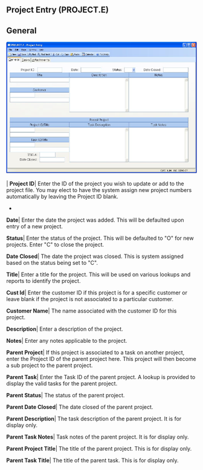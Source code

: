 ## Project Entry (PROJECT.E)
<PageHeader />

## General

![](./PROJECT-E-1.jpg)

| **Project ID**|  Enter the ID of the project you wish to update or add to
the project file. You may elect to have the system assign new project numbers
automatically by leaving the Project ID blank.

-  
**Date**|  Enter the date the project was added. This will be defaulted upon
entry of a new project.

**Status**|  Enter the status of the project. This will be defaulted to "O"
for new projects. Enter "C" to close the project.

**Date Closed**|  The date the project was closed. This is system assigned
based on the status being set to "C".

**Title**|  Enter a title for the project. This will be used on various
lookups and reports to identify the project.

**Cust Id**|  Enter the customer ID if this project is for a specific customer
or leave blank if the project is not associated to a particular customer.

**Customer Name**|  The name associated with the customer ID for this project.

**Description**|  Enter a description of the project.

**Notes**|  Enter any notes applicable to the project.

**Parent Project**|  If this project is associated to a task on another
project, enter the Project ID of the parent project here. This project will
then become a sub project to the parent project.

**Parent Task**|  Enter the Task ID of the parent project. A lookup is
provided to display the valid tasks for the parent project.

**Parent Status**|  The status of the parent project.

**Parent Date Closed**|  The date closed of the parent project.

**Parent Description**|  The task description of the parent project. It is for
display only.

**Parent Task Notes**|  Task notes of the parent project. It is for display
only.

**Parent Project Title**|  The title of the parent project. This is for
display only.

**Parent Task Title**|  The title of the parent task. This is for display
only.


<badge text= "Version 8.10.57 " vertical="middle" />

<PageFooter />
